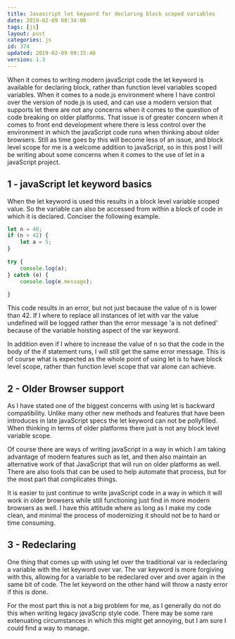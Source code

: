 ```yaml
---
title: Javascript let keyword for declaring block scoped variables
date: 2019-02-09 08:34:00
tags: [js]
layout: post
categories: js
id: 374
updated: 2019-02-09 09:15:40
version: 1.3
---
```


When it comes to writing modern javaScript code the let keyword is available for declaring block, rather than function level variables scoped variables. When it comes to a node.js environment where I have control over the version of node.js is used, and can use a modern version that supports let there are not any concerns when it comes to the question of code breaking on older platforms. That issue is of greater concern when it comes to front end development where there is less control over the environment in which the javaScript code runs when thinking about older browsers. Still as time goes by this will become less of an issue, and block level scope for me is a welcome addition to javaScript, so in this post I will be writing about some concerns when it comes to the use of let in a javaScript project.

<!-- more -->

## 1 - javaScript let keyword basics

When the let keyword is used this results in a block level variable scoped value. So the variable can also be accessed from within a block of code in which it is declared. Conciser the following example.

```js
let n = 40;
if (n > 42) {
    let a = 5;
}
 
try {
    console.log(a);
} catch (e) {
    console.log(e.message);
 
}

```

This code results in an error, but not just because the value of n is lower than 42. If I where to replace all instances of let with var the value undefined will be logged rather than the error message 'a is not defined' because of the variable hoisting aspect of the var keyword.

In addition even if I where to increase the value of n so that the code in the body of the if statement runs, I will still get the same error message. This is of course what is expected as the whole point of using let is to have block level scope, rather than function level scope that var alone can achieve.

## 2 - Older Browser support

As I have stated one of the biggest concerns with using let is backward compatibility. Unlike many other new methods and features that have been introduces in late javaScript specs the let keyword can not be pollyfilled. When thinking in terms of older platforms there just is not any block level variable scope.

Of course there are ways of writing javaScript in a way in which I am taking advantage of modern features such as let, and then also maintain an alternative work of that JavaScript that will run on older platforms as well. There are also tools that can be used to help automate that process, but for the most part that complicates things. 

It is easier to just continue to write javaScript code in a way in which it will work in older browsers while still functioning just find in more modern browsers as well. I have this attitude where as long as I make my code clean, and minimal the process of modernizing it should not be to hard or time consuming.

## 3 - Redeclaring

One thing that comes up with using let over the traditional var is redeclaring a variable with the let keyword over var. The var keyword is more forgiving with this, allowing for a variable to be redeclared over and over again in the same bit of code. The let keyword on the other hand will throw a nasty error if this is done.

For the most part this is not a big problem for me, as I generally do not do this when writing legacy javaScrip style code. There may be some rare extenuating circumstances in which this might get annoying, but I am sure I could find a way to manage.